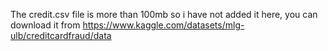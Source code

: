 The credit.csv file is more than 100mb so i have not added it here, you can download it from https://www.kaggle.com/datasets/mlg-ulb/creditcardfraud/data

